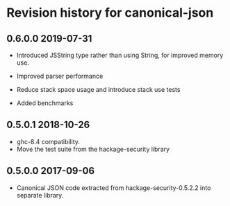 # Revision history for canonical-json

## 0.6.0.0 2019-07-31

* Introduced JSString type rather than using String, for improved memory use.

* Improved parser performance

* Reduce stack space usage and introduce stack use tests

* Added benchmarks

## 0.5.0.1 2018-10-26

* ghc-8.4 compatibility.
* Move the test suite from the hackage-security library

## 0.5.0.0 2017-09-06

* Canonical JSON code extracted from hackage-security-0.5.2.2 into
  separate library.
